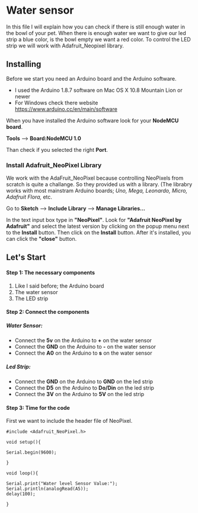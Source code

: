 # Water sensor

In this file I will explain how you can check if there is still enough water in the bowl of your pet. When there is enough water we want to give our led strip a blue color, is the bowl empty we want a red color. To control the LED strip we will work with Adafruit_Neopixel library. 

## Installing

Before we start you need an Arduino board and the Arduino software.
- I used the Arduino 1.8.7 software on Mac OS X 10.8 Mountain Lion or newer
- For Windows check there website https://www.arduino.cc/en/main/software

When you have installed the Arduino software look for your **NodeMCU board**.

**Tools** --> **Board:NodeMCU 1.0** 

Than check if you selected the right **Port**.

### Install Adafruit_NeoPixel Library
We work with the AdaFruit_NeoPixel because controlling NeoPixels from scratch is quite a challange. 
So they provided us with a library. (The librabry works with most mainstram Arduino boards; *Uno, Mega, Leonardo, Micro, Adafruit Flora,* etc.


Go to **Sketch** --> **Include Library** --> **Manage Libraries...**

In the text input box type in **"NeoPixel"**. Look for **"Adafruit NeoPixel by Adafruit"** and select the latest version by clicking on the popup menu next to the **Install** button. Then click on the **Install** button. After it's installed, you can click the **"close"** button.

## Let's Start

#### Step 1: The necessary components
1. Like I said before; the Arduino board
2. The water sensor
3. The LED strip 

#### Step 2: Connect the components
##### Water Sensor:
- Connect the **5v** on the Arduino to **+** on the water sensor
- Connect the **GND** on the Arduino to **-** on the water sensor
- Connect the **A0** on the Arduino to **s** on the water sensor
##### Led Strip:
- Connect the **GND** on the Arduino to **GND** on the led strip
- Connect the **D5** on the Arduino to **Do/Din** on the led strip
- Connect the **3V** on the Arduino to **5V** on the led strip

#### Step 3: Time for the code

First we want to include the header file of NeoPixel.
```
#include <Adafruit_NeoPixel.h>
```




```
void setup(){
 
Serial.begin(9600);
 
}
 
void loop(){
 
Serial.print("Water level Sensor Value:");
Serial.println(analogRead(A5));
delay(100);
 
}
```
